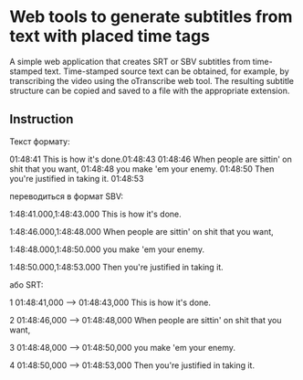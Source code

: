 # Web tools to generate subtitles from text with placed time tags
A simple web application that creates SRT or SBV subtitles from time-stamped text. Time-stamped source text can be obtained, for example, by transcribing the video using the oTranscribe web tool. The resulting subtitle structure can be copied and saved to a file with the appropriate extension.
## Instruction
Текст формату:

  01:48:41 This is how it's done.01:48:43
  01:48:46 When people are sittin' on shit that you want,
  01:48:48 you make 'em your enemy.
  01:48:50 Then you're justified in taking it. 01:48:53

переводиться в формат SBV:

  1:48:41.000,1:48:43.000
  This is how it's done.

  1:48:46.000,1:48:48.000
  When people are sittin' on shit that you want,

  1:48:48.000,1:48:50.000
  you make 'em your enemy.
  
  1:48:50.000,1:48:53.000
  Then you're justified in taking it.
  
або SRT:

  1
  01:48:41,000 --> 01:48:43,000
  This is how it's done.

  2
  01:48:46,000 --> 01:48:48,000
  When people are sittin' on shit that you want,

  3
  01:48:48,000 --> 01:48:50,000
  you make 'em your enemy.
 
  4
  01:48:50,000 --> 01:48:53,000
  Then you're justified in taking it.
